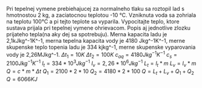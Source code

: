 Pri tepelnej vymene prebiehajucej za normalneho tlaku sa roztopil lad s hmotnostou 2 kg, a zaciatocnou teplotou -10 °C. Vzniknuta voda sa zohriala na teplotu 100°C a pi tejto teplote sa vyparila. Vypocitajte teplo, ktore sustava prijala pri tepelnej vymene ohrievacom. Popis aj jednotlive zlozku prijateho tepla(na aky dej sa spotrebuju). Merna kapacita ladu je 2,1kJkg^-1K^-1, merna tepelna kapacita vody je 4180 Jkg^-1K^-1, merne skupenske teplo topenia ladu je 334 kjkg^-1, merne skupenske vyparovania vody je 2,26MJkg^-1.
$\Delta t_1=10K$
$\Delta t_2=100K$
$c_{aq}=4180Jkg^{-1}K^{-1}$
$c_{s}=2100Jkg^{-1}K^{-1}$
$l_t=334*10^3Jkg^{-1}$
$l_{v}= 2,26*10^6Jkg^{-1}$
$L_t=l_t*m$
$L_v=l_v*m$
$Q=c*m*\Delta t$
$Q_1=2100*2*10$
$Q_2=4180*2*100$
$Q=L_t+L_v+Q_1+Q_2$
$Q= 6066KJ$
